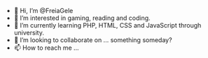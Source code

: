 - 👋 Hi, I’m @FreiaGele
- 👀 I’m interested in gaming, reading and coding.
- 🌱 I’m currently learning PHP, HTML, CSS and JavaScript through university.
- 💞️ I’m looking to collaborate on ... something someday?
- 📫 How to reach me ...

<!---
FreiaGele/FreiaGele is a ✨ special ✨ repository because its `README.md` (this file) appears on your GitHub profile.
You can click the Preview link to take a look at your changes.
--->
